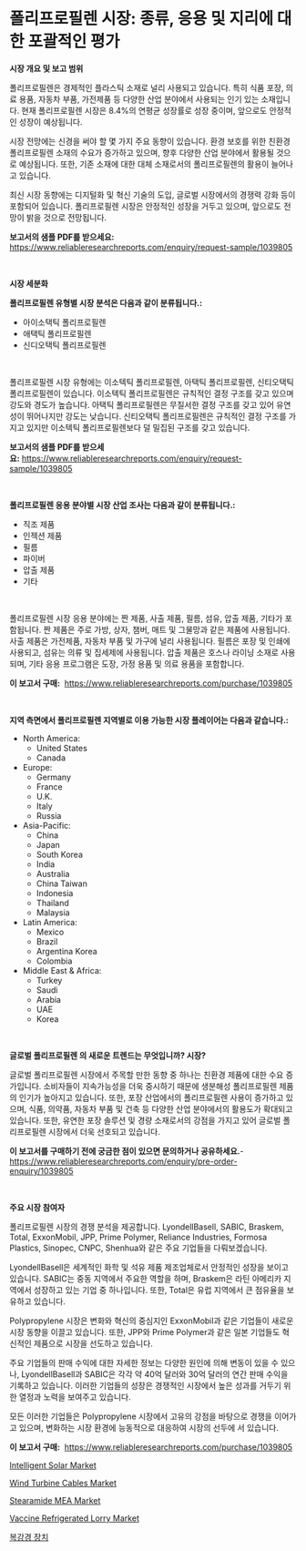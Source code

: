 <p><h1>폴리프로필렌 시장: 종류, 응용 및 지리에 대한 포괄적인 평가</h1></p><p><strong>시장 개요 및 보고 범위</strong></p>
<p><p>폴리프로필렌은 경제적인 플라스틱 소재로 널리 사용되고 있습니다. 특히 식품 포장, 의료 용품, 자동차 부품, 가전제품 등 다양한 산업 분야에서 사용되는 인기 있는 소재입니다. 현재 폴리프로필렌 시장은 8.4%의 연평균 성장률로 성장 중이며, 앞으로도 안정적인 성장이 예상됩니다.</p><p>시장 전망에는 신경을 써야 할 몇 가지 주요 동향이 있습니다. 환경 보호를 위한 친환경 폴리프로필렌 소재의 수요가 증가하고 있으며, 향후 다양한 산업 분야에서 활용될 것으로 예상됩니다. 또한, 기존 소재에 대한 대체 소재로서의 폴리프로필렌의 활용이 늘어나고 있습니다.</p><p>최신 시장 동향에는 디지털화 및 혁신 기술의 도입, 글로벌 시장에서의 경쟁력 강화 등이 포함되어 있습니다. 폴리프로필렌 시장은 안정적인 성장을 거두고 있으며, 앞으로도 전망이 밝을 것으로 전망됩니다.</p></p>
<p><strong>보고서의 샘플 PDF를 받으세요:</strong> <a href="https://www.reliableresearchreports.com/enquiry/request-sample/1039805">https://www.reliableresearchreports.com/enquiry/request-sample/1039805</a></p>
<p>&nbsp;</p>
<p><strong>시장 세분화</strong></p>
<p><strong>폴리프로필렌 유형별 시장 분석은 다음과 같이 분류됩니다.:</strong></p>
<p><ul><li>아이소택틱 폴리프로필렌</li><li>애택틱 폴리프로필렌</li><li>신디오택틱 폴리프로필렌</li></ul></p>
<p>&nbsp;</p>
<p><p>폴리프로필렌 시장 유형에는 이소텍틱 폴리프로필렌, 아택틱 폴리프로필렌, 신티오택틱 폴리프로필렌이 있습니다. 이소텍틱 폴리프로필렌은 규칙적인 결정 구조를 갖고 있으며 강도와 경도가 높습니다. 아택틱 폴리프로필렌은 무질서한 결정 구조를 갖고 있어 유연성이 뛰어나지만 강도는 낮습니다. 신티오택틱 폴리프로필렌은 규칙적인 결정 구조를 가지고 있지만 이소텍틱 폴리프로필렌보다 덜 밀집된 구조를 갖고 있습니다.</p></p>
<p><strong>보고서의 샘플 PDF를 받으세요:</strong>&nbsp;<a href="https://www.reliableresearchreports.com/enquiry/request-sample/1039805">https://www.reliableresearchreports.com/enquiry/request-sample/1039805</a></p>
<p>&nbsp;</p>
<p><strong> 폴리프로필렌 응용 분야별 시장 산업 조사는 다음과 같이 분류됩니다.:</strong></p>
<p><ul><li>직조 제품</li><li>인젝션 제품</li><li>필름</li><li>파이버</li><li>압출 제품</li><li>기타</li></ul></p>
<p>&nbsp;</p>
<p><p>폴리프로필렌 시장 응용 분야에는 짠 제품, 사출 제품, 필름, 섬유, 압출 제품, 기타가 포함됩니다. 짠 제품은 주로 가방, 상자, 챔버, 매트 및 그물망과 같은 제품에 사용됩니다. 사출 제품은 가전제품, 자동차 부품 및 가구에 널리 사용됩니다. 필름은 포장 및 인쇄에 사용되고, 섬유는 의류 및 집세제에 사용됩니다. 압출 제품은 호스나 라이닝 소재로 사용되며, 기타 응용 프로그램은 도장, 가정 용품 및 의료 용품을 포함합니다.</p></p>
<p><strong>이 보고서 구매:</strong>&nbsp; <a href="https://www.reliableresearchreports.com/purchase/1039805">https://www.reliableresearchreports.com/purchase/1039805</a></p>
<p>&nbsp;</p>
<p><strong>지역 측면에서 폴리프로필렌 지역별로 이용 가능한 시장 플레이어는 다음과 같습니다.:</strong></p>
<p><ul>
    <li>
        North America:
        <ul>
            <li>United States</li>
            <li>Canada</li>
        </ul>
    </li>
    <li>
        Europe:
        <ul>
            <li>Germany</li>
            <li>France</li>
            <li>U.K.</li>
            <li>Italy</li>
            <li>Russia</li>
        </ul>
    </li>
    <li>
        Asia-Pacific:
        <ul>
            <li>China</li>
            <li>Japan</li>
            <li>South Korea</li>
            <li>India</li>
            <li>Australia</li>
            <li>China Taiwan</li>
            <li>Indonesia</li>
            <li>Thailand</li>
            <li>Malaysia</li>
        </ul>
    </li>
    <li>
        Latin America:
        <ul>
            <li>Mexico</li>
            <li>Brazil</li>
            <li>Argentina Korea</li>
            <li>Colombia</li>
        </ul>
    </li>
    <li>
        Middle East & Africa:
        <ul>
            <li>Turkey</li>
            <li>Saudi</li>
            <li>Arabia</li>
            <li>UAE</li>
            <li>Korea</li>
        </ul>
    </li>
    </ul></p>
<p>&nbsp;</p>
<p><strong>글로벌 폴리프로필렌 의 새로운 트렌드는 무엇입니까? 시장?</strong></p>
<p><p>글로벌 폴리프로필렌 시장에서 주목할 만한 동향 중 하나는 친환경 제품에 대한 수요 증가입니다. 소비자들이 지속가능성을 더욱 중시하기 때문에 생분해성 폴리프로필렌 제품의 인기가 높아지고 있습니다. 또한, 포장 산업에서의 폴리프로필렌 사용이 증가하고 있으며, 식품, 의약품, 자동차 부품 및 건축 등 다양한 산업 분야에서의 활용도가 확대되고 있습니다. 또한, 유연한 포장 솔루션 및 경량 소재로서의 강점을 가지고 있어 글로벌 폴리프로필렌 시장에서 더욱 선호되고 있습니다.</p></p>
<p><strong>이 보고서를 구매하기 전에 궁금한 점이 있으면 문의하거나 공유하세요.</strong>- <a href="https://www.reliableresearchreports.com/enquiry/pre-order-enquiry/1039805">https://www.reliableresearchreports.com/enquiry/pre-order-enquiry/1039805</a></p>
<p>&nbsp;</p>
<p><strong>주요 시장 참여자</strong></p>
<p><p>폴리프로필렌 시장의 경쟁 분석을 제공합니다. LyondellBasell, SABIC, Braskem, Total, ExxonMobil, JPP, Prime Polymer, Reliance Industries, Formosa Plastics, Sinopec, CNPC, Shenhua와 같은 주요 기업들을 다뤄보겠습니다.</p><p>LyondellBasell은 세계적인 화학 및 석유 제품 제조업체로서 안정적인 성장을 보이고 있습니다. SABIC는 중동 지역에서 주요한 역할을 하며, Braskem은 라틴 아메리카 지역에서 성장하고 있는 기업 중 하나입니다. 또한, Total은 유럽 지역에서 큰 점유율을 보유하고 있습니다.</p><p>Polypropylene 시장은 변화와 혁신의 중심지인 ExxonMobil과 같은 기업들이 새로운 시장 동향을 이끌고 있습니다. 또한, JPP와 Prime Polymer과 같은 일본 기업들도 혁신적인 제품으로 시장을 선도하고 있습니다. </p><p>주요 기업들의 판매 수익에 대한 자세한 정보는 다양한 원인에 의해 변동이 있을 수 있으나, LyondellBasell과 SABIC은 각각 약 40억 달러와 30억 달러의 연간 판매 수익을 기록하고 있습니다. 이러한 기업들의 성장은 경쟁적인 시장에서 높은 성과를 거두기 위한 열정과 노력을 보여주고 있습니다.</p><p>모든 이러한 기업들은 Polypropylene 시장에서 고유의 강점을 바탕으로 경쟁을 이어가고 있으며, 변화하는 시장 환경에 능동적으로 대응하여 시장의 선두에 서 있습니다.</p></p>
<p><strong>이 보고서 구매:</strong>&nbsp;&nbsp;<a href="https://www.reliableresearchreports.com/purchase/1039805">https://www.reliableresearchreports.com/purchase/1039805</a></p>
<p><p><a href="https://view.publitas.com/reportprime-1/intelligent-solar-market-size-global-industry-overview-market-segmentation-and-forecast-2024-to-2031/">Intelligent Solar Market</a></p><p><a href="https://view.publitas.com/reportprime-1/insights-into-wind-turbine-cables-market-size-analysing-market-share-trends-and-growth-from-2024-to-2031/">Wind Turbine Cables Market</a></p><p><a href="https://issuu.com/reportprime-2/docs/stearamide-mea-market-size-2030.pptx">Stearamide MEA Market</a></p><p><a href="https://github.com/WillieWoodard/Market-Research-Report-List-3/blob/main/vaccine-refrigerated-lorry-market.md">Vaccine Refrigerated Lorry Market</a></p><p><a href="https://github.com/vseigx30c9a1j/Market-Research-Report-List-1/blob/main/5320091188883.md">복강경 장치</a></p></p>
